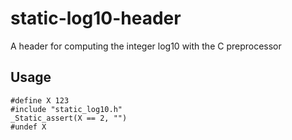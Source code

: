 # static-log10-header
A header for computing the integer log10 with the C preprocessor

## Usage
```
#define X 123
#include "static_log10.h"
_Static_assert(X == 2, "")
#undef X
```
